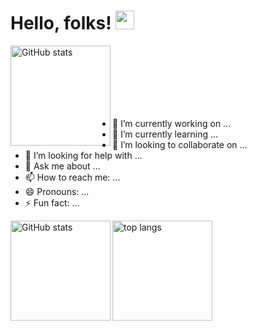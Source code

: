 # Hello, folks! <img src="https://raw.githubusercontent.com/MartinHeinz/MartinHeinz/master/wave.gif" width="30px">

<div style="width:100%"><img align="left" height="160" alt="GitHub stats" src="https://github-readme-stats.vercel.app/api/pin/?username=ElementZeroMaintained&repo=ElementZeroV1"></div></br></br></br></br></br></br>

- 🔭 I’m currently working on ...
- 🌱 I’m currently learning ...
- 👯 I’m looking to collaborate on ...
- 🤔 I’m looking for help with ...
- 💬 Ask me about ...
- 📫 How to reach me: ...
- 😄 Pronouns: ...
- ⚡ Fun fact: ...

<img align="left" height="160" alt="GitHub stats" src="https://github-readme-stats.vercel.app/api?username=OmegaLolBro&count_private=true&show_icons=true">
<img align="left" height="160" alt="top langs" src="https://github-readme-stats.vercel.app/api/top-langs/?username=OmegaLolBro&layout=compact">
